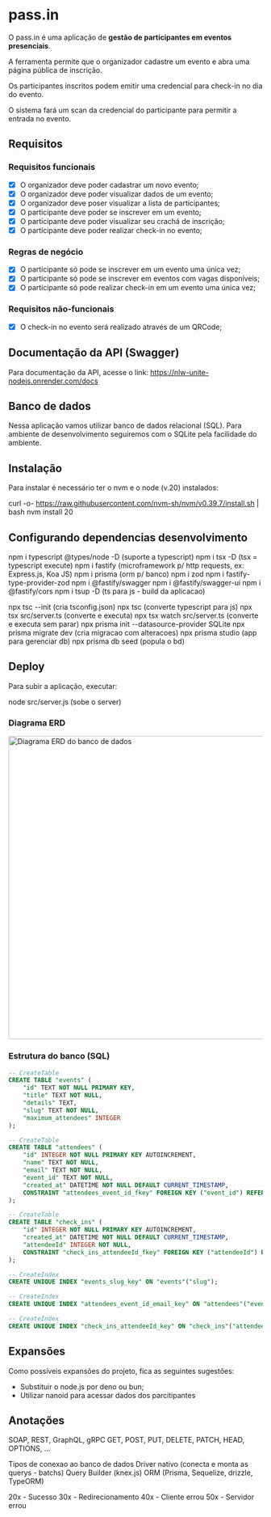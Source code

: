 # pass.in

O pass.in é uma aplicação de **gestão de participantes em eventos presenciais**. 

A ferramenta permite que o organizador cadastre um evento e abra uma página pública de inscrição.

Os participantes inscritos podem emitir uma credencial para check-in no dia do evento.

O sistema fará um scan da credencial do participante para permitir a entrada no evento.

## Requisitos

### Requisitos funcionais

- [x] O organizador deve poder cadastrar um novo evento;
- [x] O organizador deve poder visualizar dados de um evento;
- [x] O organizador deve poser visualizar a lista de participantes; 
- [x] O participante deve poder se inscrever em um evento;
- [x] O participante deve poder visualizar seu crachá de inscrição;
- [x] O participante deve poder realizar check-in no evento;

### Regras de negócio

- [x] O participante só pode se inscrever em um evento uma única vez;
- [x] O participante só pode se inscrever em eventos com vagas disponíveis;
- [x] O participante só pode realizar check-in em um evento uma única vez;

### Requisitos não-funcionais

- [x] O check-in no evento será realizado através de um QRCode;

## Documentação da API (Swagger)

Para documentação da API, acesse o link: https://nlw-unite-nodejs.onrender.com/docs

## Banco de dados

Nessa aplicação vamos utilizar banco de dados relacional (SQL). Para ambiente de desenvolvimento seguiremos com o SQLite pela facilidade do ambiente.

## Instalação
Para instalar é necessário ter o nvm e o node (v.20) instalados:

curl -o- https://raw.githubusercontent.com/nvm-sh/nvm/v0.39.7/install.sh | bash
nvm install 20

## Configurando dependencias desenvolvimento
npm i typescript @types/node -D (suporte a typescript)
npm i tsx -D (tsx = typescript execute)
npm i fastify (microframework p/ http requests, ex: Express.js, Koa JS)
npm i prisma (orm p/ banco)
npm i zod
npm i fastify-type-provider-zod
npm i @fastify/swagger
npm i @fastify/swagger-ui
npm i @fastify/cors
npm i tsup -D (ts para js - build da aplicacao)

npx tsc --init (cria tsconfig.json)
npx tsc (converte typescript para js)
npx tsx src/server.ts (converte e executa)
npx tsx watch src/server.ts (converte e executa sem parar)
npx prisma init --datasource-provider SQLite
npx prisma migrate dev (cria migracao com alteracoes)
npx prisma studio (app para gerenciar db)
npx prisma db seed (popula o bd)

## Deploy
Para subir a aplicação, executar:

node src/server.js (sobe o server)

### Diagrama ERD

<img src=".github/erd.svg" width="600" alt="Diagrama ERD do banco de dados" />

### Estrutura do banco (SQL)

```sql
-- CreateTable
CREATE TABLE "events" (
    "id" TEXT NOT NULL PRIMARY KEY,
    "title" TEXT NOT NULL,
    "details" TEXT,
    "slug" TEXT NOT NULL,
    "maximum_attendees" INTEGER
);

-- CreateTable
CREATE TABLE "attendees" (
    "id" INTEGER NOT NULL PRIMARY KEY AUTOINCREMENT,
    "name" TEXT NOT NULL,
    "email" TEXT NOT NULL,
    "event_id" TEXT NOT NULL,
    "created_at" DATETIME NOT NULL DEFAULT CURRENT_TIMESTAMP,
    CONSTRAINT "attendees_event_id_fkey" FOREIGN KEY ("event_id") REFERENCES "events" ("id") ON DELETE RESTRICT ON UPDATE CASCADE
);

-- CreateTable
CREATE TABLE "check_ins" (
    "id" INTEGER NOT NULL PRIMARY KEY AUTOINCREMENT,
    "created_at" DATETIME NOT NULL DEFAULT CURRENT_TIMESTAMP,
    "attendeeId" INTEGER NOT NULL,
    CONSTRAINT "check_ins_attendeeId_fkey" FOREIGN KEY ("attendeeId") REFERENCES "attendees" ("id") ON DELETE RESTRICT ON UPDATE CASCADE
);

-- CreateIndex
CREATE UNIQUE INDEX "events_slug_key" ON "events"("slug");

-- CreateIndex
CREATE UNIQUE INDEX "attendees_event_id_email_key" ON "attendees"("event_id", "email");

-- CreateIndex
CREATE UNIQUE INDEX "check_ins_attendeeId_key" ON "check_ins"("attendeeId");
```
## Expansões
Como possíveis expansões do projeto, fica as seguintes sugestões:

- Substituir o node.js por deno ou bun;
- Utilizar nanoid para acessar dados dos parcitipantes

## Anotações
SOAP, REST, GraphQL, gRPC
GET, POST, PUT, DELETE, PATCH, HEAD, OPTIONS, ...

Tipos de conexao ao banco de dados
Driver nativo (conecta e monta as querys - batchs)
Query Builder (knex.js)
ORM (Prisma, Sequelize, drizzle, TypeORM)

20x - Sucesso
30x - Redirecionamento
40x - Cliente errou
50x - Servidor errou